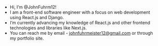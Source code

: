 - Hi, I’m @JohnFuhrm12!
- I am a front-end software engineer with a focus on web development using React.js and Django.
- I’m currently advancing my knowledge of React.js and other frontend technologies and libraries like Next.js.
- You can reach me by email - johnfuhrmeister12@gmail.com or through my portfolio site.

<!---
JohnFuhrm12/JohnFuhrm12 is a ✨ special ✨ repository because its `README.md` (this file) appears on your GitHub profile.
You can click the Preview link to take a look at your changes.
--->
